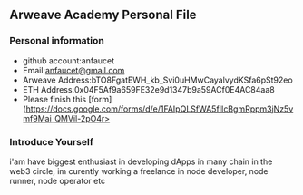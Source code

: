 ## Arweave Academy Personal File

### Personal information

- github account:anfaucet
- Email:anfaucet@gmail.com
- Arweave Address:bTO8FgatEWH_kb_Svi0uHMwCayalvydKSfa6pSt92eo
- ETH Address:0x04F5Af9a659FE32e9d1347b9a59ACf0E4AC84aa8
- Please finish this [form](https://docs.google.com/forms/d/e/1FAIpQLSfWA5fIIcBgmRppm3jNz5vmf9Mai_QMVil-2pO4r>

### Introduce Yourself
i'am have biggest enthusiast in developing dApps in many chain in the web3 circle, im curently working a freelance in node developer, node runner, node operator etc
